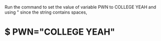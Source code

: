 Run the command to set the value of variable PWN to COLLEGE YEAH and using " since the string contains spaces,
# $ PWN="COLLEGE YEAH"
